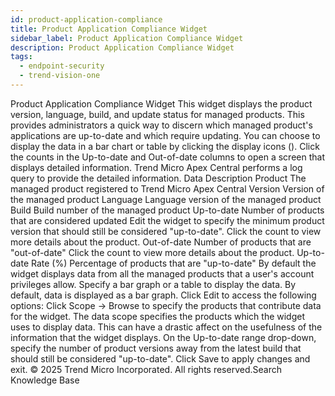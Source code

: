 ```yaml
---
id: product-application-compliance
title: Product Application Compliance Widget
sidebar_label: Product Application Compliance Widget
description: Product Application Compliance Widget
tags:
  - endpoint-security
  - trend-vision-one
---
```


 Product Application Compliance Widget This widget displays the product version, language, build, and update status for managed products. This provides administrators a quick way to discern which managed product's applications are up-to-date and which require updating. You can choose to display the data in a bar chart or table by clicking the display icons (). Click the counts in the Up-to-date and Out-of-date columns to open a screen that displays detailed information. Trend Micro Apex Central performs a log query to provide the detailed information. Data Description Product The managed product registered to Trend Micro Apex Central Version Version of the managed product Language Language version of the managed product Build Build number of the managed product Up-to-date Number of products that are considered updated Edit the widget to specify the minimum product version that should still be considered "up-to-date". Click the count to view more details about the product. Out-of-date Number of products that are "out-of-date" Click the count to view more details about the product. Up-to-date Rate (%) Percentage of products that are "up-to-date" By default the widget displays data from all the managed products that a user's account privileges allow. Specify a bar graph or a table to display the data. By default, data is displayed as a bar graph. Click Edit to access the following options: Click Scope → Browse to specify the products that contribute data for the widget. The data scope specifies the products which the widget uses to display data. This can have a drastic affect on the usefulness of the information that the widget displays. On the Up-to-date range drop-down, specify the number of product versions away from the latest build that should still be considered "up-to-date". Click Save to apply changes and exit. © 2025 Trend Micro Incorporated. All rights reserved.Search Knowledge Base